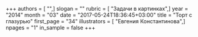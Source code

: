 +++
authors = [ "",]
slogan = ""
rubric = [ "Задачи в картинках",]
year = "2014"
month = "03"
date = "2017-05-24T18:36:45+03:00"
title = "Торт с глазурью"
first_page = "34"
illustrators = [ "Евгения Константинова",]
npages = "1"
in_sample = false
+++
